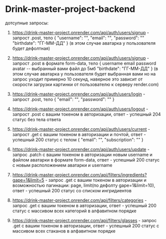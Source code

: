 <!-- @format -->

# Drink-master-project-backend

дотсупные запросы:

1. https://drink-master-project.onrender.com/api/auth/users/signup - запрост .post, тело
   {
   "username": "",
   "email": "",
   "password": ""
   "birthdate": "ГГ-ММ-ДД"
   }
   (в этом случае аватарка у пользователя будет дефолтная)

2. https://drink-master-project.onrender.com/api/auth/users/signup - запрост .post в формате form-data, тело
   {
   username
   email
   password
   avatar -- выбранный вами файл до 5мб
   "birthdate": "ГГ-ММ-ДД"
   }
   (в этом случае аватарка у пользователя будет выбранная вами но на запрос уходит примерно 10 секунд, наверное это зависит от скорости загрузки картинки от пользователю к серверу render.com)

3. https://drink-master-project.onrender.com/api/auth/users/login - запрост .post, тело
   {
   "email": "",
   "password": ""
   }

4. https://drink-master-project.onrender.com/api/auth/users/logout - запрост .post с вашим токеном в авторизации, ответ - успешный 204 статус без тела ответа

5. https://drink-master-project.onrender.com/api/auth/users/current - запрост .get с вашим токеном в авторизации и почтой, ответ - успешный 200 статус с телом
   {
   "email": "",
   "subscription": ""
   }

6. https://drink-master-project.onrender.com/api/auth/users/update - запрос .patch с вашим токеном в авторизации новым username и файлом аватарки в формате form-data, ответ - успешный 200 статус с новым расположением аватарки и username

7. https://drink-master-project.onrender.com/api/filters/ingredients?gape=1&limit=5 - запрос .get с вашим токеном в авторизации и возможностью пагинации: page, limit(по дефолту gape=1&limit=10), ответ - успешный 200 статус со списком ингридиентов

8. https://drink-master-project.onrender.com/api/filters/categories - запрос .get с вашим токеном в авторизации, ответ - успешный 200 статус с массивом всех категорий в алфавитном порядке

9. https://drink-master-project.onrender.com/api/filters/glasses - запрос .get с вашим токеном в авторизации, ответ - успешный 200 статус с массивом всех стаканов в алфавитном порядке
